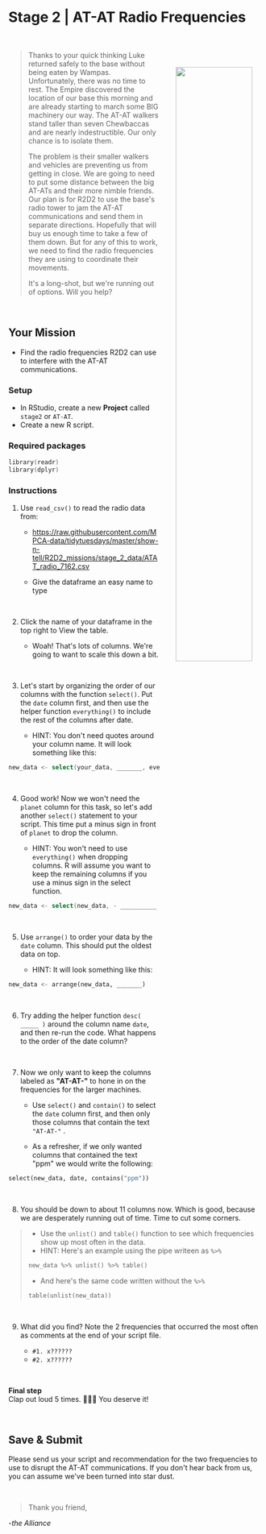 # Stage 2 \| AT-AT Radio Frequencies

</br>

<img src="https://insidethemagic-119e2.kxcdn.com/wp-content/uploads/2017/11/star_wars_at-at_desktop_2560x1024_hd-wallpaper-971426-800x400.jpg" width="55%" align="right" style="margin-left: 32px; margin-right: -105px; margin-top: 46px; margin-bottom: 77px;"/>

> Thanks to your quick thinking Luke returned safely to the base without being eaten by Wampas. Unfortunately, there was no time to rest. The Empire discovered the location of our base this morning and are already starting to march some BIG machinery our way. The AT-AT walkers stand taller than seven Chewbaccas and are nearly indestructible. Our only chance is to isolate them.
>
> The problem is their smaller walkers and vehicles are preventing us from getting in close. We are going to need to put some distance between the big AT-ATs and their more nimble friends. Our plan is for R2D2 to use the base's radio tower to jam the AT-AT communications and send them in separate directions. Hopefully that will buy us enough time to take a few of them down. But for any of this to work, we need to find the radio frequencies they are using to coordinate their movements. 
> 
> It's a long-shot, but we're running out of options. Will you help?

<br>

## Your Mission

-   Find the radio frequencies R2D2 can use to interfere with the AT-AT communications.


### Setup

-   In RStudio, create a new **Project** called `stage2` or `AT-AT`.
-   Create a new R script.

### Required packages

``` go
library(readr)
library(dplyr)
```

### Instructions

1.  Use `read_csv()` to read the radio data from:

    -   <https://raw.githubusercontent.com/MPCA-data/tidytuesdays/master/show-n-tell/R2D2_missions/stage_2_data/ATAT_radio_7162.csv>

    -   Give the dataframe an easy name to type

<br>

2.  Click the name of your dataframe in the top right to View the table.

    -   Woah! That's lots of columns. We're going to want to scale this down a bit.

<br>

3.  Let's start by organizing the order of our columns with the function `select()`. Put the `date` column first, and then use the helper function `everything()` to include the rest of the columns after date.

    -  HINT: You don't need quotes around your column name. It will look something like this:

``` go
new_data <- select(your_data, _______, everything())
```

<br>

4. Good work! Now we won't need the `planet` column for this task, so let's add another `select()` statement to your script. This time put a minus sign in front of `planet` to drop the column. 

    -   HINT: You won't need to use `everything()` when dropping columns. R will assume you want to keep the remaining columns if you use a minus sign in the select function.
    
``` go
new_data <- select(new_data, - __________ ) 
```    
    
<br>

5.  Use `arrange()` to order your data by the `date` column. This should put the oldest data on top.

    -   HINT: It will look something like this:

``` python
new_data <- arrange(new_data, _______)
```

<br>

6. Try adding the helper function `desc( _____ )` around the column name `date`, and then re-run the code. What happens to the order of the date column?


<br>

7.  Now we only want to keep the columns labeled as **"AT-AT-"** to hone in on the frequencies for the larger machines.

    -   Use `select()` and `contain()` to select the `date` column first, and then only those columns that contain the text `"AT-AT-"` .

    -   As a refresher, if we only wanted columns that contained the text "ppm" we would write the following:

``` python
select(new_data, date, contains("ppm"))
```

<br>

8. You should be down to about 11 columns now. Which is good, because we are desperately running out of time. Time to cut some corners. 

>    - Use the `unlist()` and `table()` function to see which frequencies show up most often in the data.
>    - HINT: Here's an example using the pipe writeen as `%>%`
>
> ``` .go
> new_data %>% unlist() %>% table() 
> ```
>
>    - And here's the same code written without the `%>%`
>    
> ``` .go
> table(unlist(new_data))  
> ```
>     

<br>

9. What did you find? Note the 2 frequencies that occurred the most often as comments at the end of your script file.

    -   `#1. x?????? `
    -   `#2. x?????? `

<br>

**Final step**   
Clap out loud 5 times. :clap::clap::clap: You deserve it! 

<br>

## Save & Submit

Please send us your script and recommendation for the two frequencies to use to disrupt the AT-AT communications. If you don't hear back from us, you can assume we've been turned into star dust.

<br>

> Thank you friend,

*-the Alliance*
